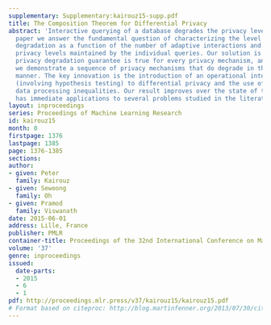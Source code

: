 ```yaml
---
supplementary: Supplementary:kairouz15-supp.pdf
title: The Composition Theorem for Differential Privacy
abstract: 'Interactive querying of a database degrades the privacy level. In this
  paper we answer the fundamental question of characterizing the level of privacy
  degradation as a function of the number of adaptive interactions and the differential
  privacy levels maintained by the individual queries. Our solution is complete: the
  privacy degradation guarantee is true for every privacy mechanism, and further,
  we demonstrate a sequence of privacy mechanisms that do degrade in the characterized
  manner. The key innovation is the introduction of an operational interpretation
  (involving hypothesis testing) to differential privacy and the use of the corresponding
  data processing inequalities. Our result improves over the state of the art and
  has immediate applications to several problems studied in the literature.'
layout: inproceedings
series: Proceedings of Machine Learning Research
id: kairouz15
month: 0
firstpage: 1376
lastpage: 1385
page: 1376-1385
sections: 
author:
- given: Peter
  family: Kairouz
- given: Sewoong
  family: Oh
- given: Pramod
  family: Viswanath
date: 2015-06-01
address: Lille, France
publisher: PMLR
container-title: Proceedings of the 32nd International Conference on Machine Learning
volume: '37'
genre: inproceedings
issued:
  date-parts:
  - 2015
  - 6
  - 1
pdf: http://proceedings.mlr.press/v37/kairouz15/kairouz15.pdf
# Format based on citeproc: http://blog.martinfenner.org/2013/07/30/citeproc-yaml-for-bibliographies/
---
```

